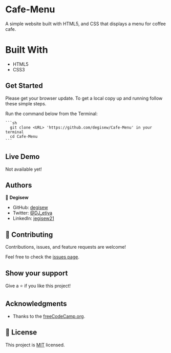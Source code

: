 # Cafe-Menu
A simple website built with HTML5, and CSS that displays a menu for coffee cafe.

# Built With
- HTML5
- CSS3
## Get Started

Please get your browser update.
To get a local copy up and running follow these simple steps.

Run the command below from the Terminal:
   
    ```sh
      git clone <URL> 'https://github.com/degisew/Cafe-Menu' in your terminal
      cd Cafe-Menu
    ``` 

## Live Demo

Not available yet!
      
## Authors

👤 **Degisew**
- GitHub: [degisew](https://github.com/degisew)
- Twitter: [@DJ_etiya](https://twitter.com/@DJ_etiya)
- LinkedIn: [jegisew21](https://www.linkedin.com/in/degisew-mengist)

## 🤝 Contributing

Contributions, issues, and feature requests are welcome!

Feel free to check the [issues page](https://github.com/degisew/Cafe-Menu/issues).

## Show your support

Give a ⭐ if you like this project!

## Acknowledgments

- Thanks to the [freeCodeCamp.org](https://www.freecodecamp.org).

## 📝 License

This project is [MIT](./MIT.md) licensed.
